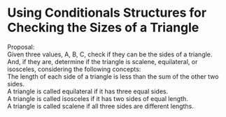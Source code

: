 # Using Conditionals Structures for Checking the Sizes of a Triangle           
                 
Proposal:                                                     
Given three values, A, B, C, check if they can be the sides of a triangle.                                                 
And, if they are, determine if the triangle is scalene, equilateral, or isosceles, considering the following concepts:                                                    
The length of each side of a triangle is less than the sum of the other two sides.            
A triangle is called equilateral if it has three equal sides.             
A triangle is called isosceles if it has two sides of equal length.              
A triangle is called scalene if all three sides are different lengths.                    
